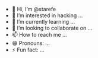 - 👋 Hi, I’m @starefe
- 👀 I’m interested in hacking ...
- 🌱 I’m currently learning ...
- 💞️ I’m looking to collaborate on ...
- 📫 How to reach me ...
- 😄 Pronouns: ...
- ⚡ Fun fact: ...

<!---
starefe/starefe is a ✨ special ✨ repository because its `README.md` (this file) appears on your GitHub profile.
You can click the Preview link to take a look at your changes.
--->
